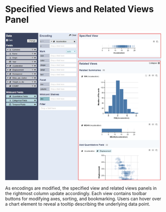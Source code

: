 # Specified Views and Related Views Panel

![Specified and Related Views](../.gitbook/assets/svrv.PNG)

As encodings are modified, the specified view and related views panels in the rightmost column update accordingly. Each view contains toolbar buttons for modifying axes, sorting, and bookmarking. Users can hover over a chart element to reveal a tooltip describing the underlying data point.

